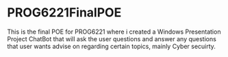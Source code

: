 # PROG6221FinalPOE
This is the final POE for PROG6221 where i created a Windows Presentation Project ChatBot that will ask the user questions and answer any questions that user wants advise on regarding certain topics, mainly Cyber secuirty.
